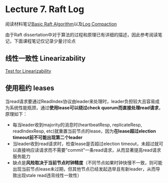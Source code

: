 # Lecture 7. Raft Log

阅读材料笔记[Basic Raft Algorithm](https://github.com/JasonYuchen/notes/blob/master/raft/03.Basic_Raft_Algorithm.md)以及[Log Compaction](https://github.com/JasonYuchen/notes/blob/master/raft/05.Log_Compaction.md)

由于Raft dissertation中对于算法的过程和原理已有详细的描述，因此参考阅读笔记，下面课程笔记仅记录少量讨论点

## 线性一致性 Linearizability

[Test for Linearizability](https://www.anishathalye.com/2017/06/04/testing-distributed-systems-for-linearizability)

## 使用租约 leases

当read请求要通过ReadIndex协议由leader来处理时，leader负担较大且容易成为系统性能瓶颈，通过**使用lease可以绕过check quorum而直接处理read请求**，原理如下：

- 每当leader收到majority的消息时(heartbeatResp, replicateResp, readIndexResp, etc)就重置当前节点的lease，因为**在lease超过election timeout前不可能出现第二个leader**
- 当leader收到read请求时，检查lease是否超过election timeout，未超过就可以直接响应读请求而不需要"commit"一条read请求，从而显著提高read请求服务能力
- 缺点是**风险取决于当前节点时钟精度**（不同节点如果时钟快慢不一致，则可能出现当前节点lease未过期，但其他节点已经发起选举且有新leader，从而导致出现stale read违背线性一致性）

